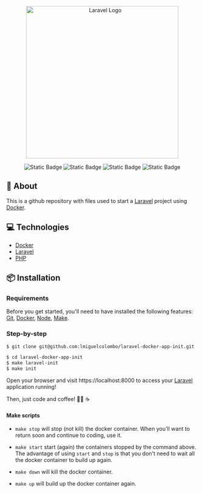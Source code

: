 <p align="center"><a href="https://laravel.com" target="_blank"><img src="https://raw.githubusercontent.com/laravel/art/master/logo-lockup/5%20SVG/2%20CMYK/1%20Full%20Color/laravel-logolockup-cmyk-red.svg" width="400" alt="Laravel Logo"></a></p>

<p align="center">
<img alt="Static Badge" src="https://img.shields.io/badge/node-v18.13.0-green">
<img alt="Static Badge" src="https://img.shields.io/badge/npm-v8.19.0-green">
<img alt="Static Badge" src="https://img.shields.io/badge/php-v8.1.11-blue?logo=php">
<img alt="Static Badge" src="https://img.shields.io/badge/laravel-v10.0-color?logo=laravel&color=%23fe2d1f">
</p>

## 🔖 About

This is a github repository with files used to start a [Laravel](https://laravel.com) project using [Docker](https://www.docker.com/).

## 💻 Technologies

- [Docker](https://www.docker.com/)
- [Laravel](https://laravel.com/)
- [PHP](https://www.php.net)

## 📦 Installation

### Requirements

Before you get started, you'll need to have installed the following
features: [Git](https://git-scm.com), [Docker](https://www.docker.com/), [Node](https://nodejs.org), [Make](https://www.gnu.org/software/make/#download).
<br>

### Step-by-step

```zsh
$ git clone git@github.com:lmiguelcolombo/laravel-docker-app-init.git

$ cd laravel-docker-app-init
$ make laravel-init
$ make init
```

Open your browser and visit https://localhost:8000 to access your [Laravel](https://laravel.com) application running!

Then, just code and coffee! 🧑‍💻 ☕️

#### Make scripts

- `make stop` will stop (not kill) the docker container. When you'll want to return soon and continue to coding, use it.

- `make start` start (again) the containers stopped by the command above. The advantage of using `start` and `stop` is that you don't need to wait all the docker container to build up again.

- `make down` will kill the docker container.

- `make up` will build up the docker container again.
